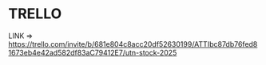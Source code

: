 # TRELLO

LINK => https://trello.com/invite/b/681e804c8acc20df52630199/ATTIbc87db76fed81673eb4e42ad582df83aC79412E7/utn-stock-2025
